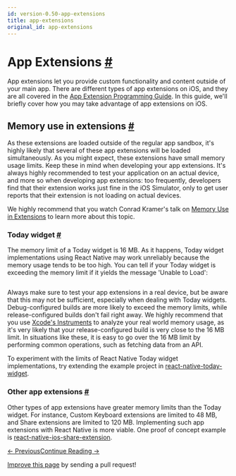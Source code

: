 ```yaml
---
id: version-0.50-app-extensions
title: app-extensions
original_id: app-extensions
---
```

<a id="content"></a><h1><a class="anchor" name="app-extensions"></a>App Extensions <a class="hash-link" href="docs/app-extensions.html#app-extensions">#</a></h1><div><p>App extensions let you provide custom functionality and content outside of your main app. There are different types of app extensions on iOS, and they are all covered in the <a href="https://developer.apple.com/library/content/documentation/General/Conceptual/ExtensibilityPG/index.html#//apple_ref/doc/uid/TP40014214-CH20-SW1" target="_blank">App Extension Programming Guide</a>. In this guide, we'll briefly cover how you may take advantage of app extensions on iOS.</p><h2><a class="anchor" name="memory-use-in-extensions"></a>Memory use in extensions <a class="hash-link" href="docs/app-extensions.html#memory-use-in-extensions">#</a></h2><p>As these extensions are loaded outside of the regular app sandbox, it's highly likely that several of these app extensions will be loaded simultaneously. As you might expect, these extensions have small memory usage limits. Keep these in mind when developing your app extensions. It's always highly recommended to test your application on an actual device, and more so when developing app extensions: too frequently, developers find that their extension works just fine in the iOS Simulator, only to get user reports that their extension is not loading on actual devices.</p><p>We highly recommend that you watch Conrad Kramer's talk on <a href="https://cocoaheads.tv/memory-use-in-extensions-by-conrad-kramer/" target="_blank">Memory Use in Extensions</a> to learn more about this topic.</p><h3><a class="anchor" name="today-widget"></a>Today widget <a class="hash-link" href="docs/app-extensions.html#today-widget">#</a></h3><p>The memory limit of a Today widget is 16 MB. As it happens, Today widget implementations using React Native may work unreliably because the memory usage tends to be too high. You can tell if your Today widget is exceeding the memory limit if it yields the message 'Unable to Load':</p><p><img src="img/TodayWidgetUnableToLoad.jpg" alt=""></p><p>Always make sure to test your app extensions in a real device, but be aware that this may not be sufficient, especially when dealing with Today widgets. Debug-configured builds are more likely to exceed the memory limits, while release-configured builds don't fail right away. We highly recommend that you use <a href="https://developer.apple.com/library/content/documentation/DeveloperTools/Conceptual/InstrumentsUserGuide/index.html" target="_blank">Xcode's Instruments</a> to analyze your real world memory usage, as it's very likely that your release-configured build is very close to the 16 MB limit. In situations like these, it is easy to go over the 16 MB limit by performing common operations, such as fetching data from an API.</p><p>To experiment with the limits of React Native Today widget implementations, try extending the example project in <a href="https://github.com/matejkriz/react-native-today-widget/" target="_blank">react-native-today-widget</a>.</p><h3><a class="anchor" name="other-app-extensions"></a>Other app extensions <a class="hash-link" href="docs/app-extensions.html#other-app-extensions">#</a></h3><p>Other types of app extensions have greater memory limits than the Today widget. For instance, Custom Keyboard extensions are limited to 48 MB, and Share extensions are limited to 120 MB. Implementing such app extensions with React Native is more viable. One proof of concept example is <a href="https://github.com/andrewsardone/react-native-ios-share-extension" target="_blank">react-native-ios-share-extension</a>.</p></div><div class="docs-prevnext"><a class="docs-prev btn" href="docs/building-for-apple-tv.html#content">← Previous</a><a class="docs-next btn" href="docs/native-modules-android.html#content">Continue Reading →</a></div><p class="edit-page-block"><a target="_blank" href="https://github.com/facebook/react-native/blob/master/docs/TodayWidget.md">Improve this page</a> by sending a pull request!</p>